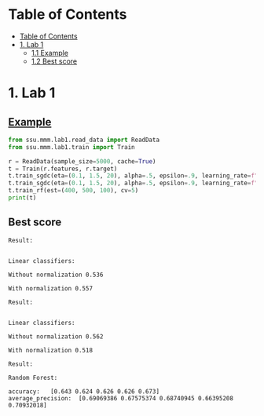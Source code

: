 Table of Contents
=================


* [Table of Contents](#table-of-contents)
* [1. Lab 1](#lab-1)
  * [1.1 Example](#11-example)
  * [1.2 Best score](#12-best-score)


# 1. Lab 1


## [Example](lab1/example.py)

```python
from ssu.mmm.lab1.read_data import ReadData
from ssu.mmm.lab1.train import Train

r = ReadData(sample_size=5000, cache=True)
t = Train(r.features, r.target)
t.train_sgdc(eta=(0.1, 1.5, 20), alpha=.5, epsilon=.9, learning_rate=f"invscaling")
t.train_sgdc(eta=(0.1, 1.5, 20), alpha=.5, epsilon=.9, learning_rate=f"invscaling", normalize=True)
t.train_rf(est=(400, 500, 100), cv=5)
print(t)

```


## Best score
```commandline
Result:


Linear classifiers:

Without normalization 0.536

With normalization 0.557

Result:


Linear classifiers:

Without normalization 0.562

With normalization 0.518

Result:

Random Forest:

accuracy:	[0.643 0.624 0.626 0.626 0.673]
average_precision:	[0.69069386 0.67575374 0.68740945 0.66395208 0.70932018]
```
